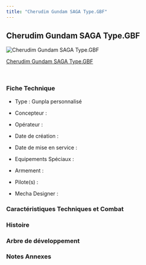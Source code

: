 ```yaml
---
title: "Cherudim Gundam SAGA Type.GBF"
---
```


Cherudim Gundam SAGA Type.GBF
-----------------------------



![Cherudim Gundam SAGA Type.GBF](/images/stories/saga/gundambfblg/mechas/cherudim-gundam-saga-typegbf.png)

[Cherudim Gundam SAGA Type.GBF](javascript:change_image_m('images/stories/saga/gundambfblg/mechas/cherudim-gundam-saga-typegbf.png');)

 

### Fiche Technique


- Type : Gunpla personnalisé
  
- Concepteur : 
  
- Opérateur : 
  
- Date de création : 
  
- Date de mise en service : 
  
- Equipements Spéciaux :




- Armement :




- Pilote(s) : 





- Mecha Designer : 


### Caractéristiques Techniques et Combat


### Histoire


### Arbre de développement


### Notes Annexes


